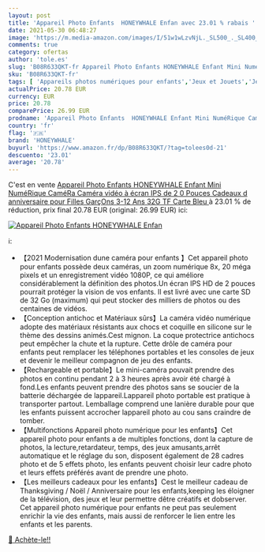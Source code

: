 ```yaml
---
layout: post
title: 'Appareil Photo Enfants  HONEYWHALE Enfan avec 23.01 % rabais '
date: 2021-05-30 06:48:27
image: 'https://m.media-amazon.com/images/I/51w1wLzvNjL._SL500_._SL400_.jpg'
comments: true
category: ofertas
author: 'tole.es'
slug: 'B08R633QKT-fr Appareil Photo Enfants HONEYWHALE Enfant Mini NuméRique...'
sku: 'B08R633QKT-fr'
tags: [ 'Appareils photos numériques pour enfants','Jeux et Jouets','Jeux et jouets','Jeux et jouets électroniques','honeywhale', ]
actualPrice: 20.78 EUR
currency: EUR
price: 20.78
comparePrice: 26.99 EUR
prodname: 'Appareil Photo Enfants  HONEYWHALE Enfant Mini NuméRique CaméRa Caméra vidéo à écran IPS de 2 0 Pouces Cadeaux d anniversaire pour Filles GarçOns 3-12 Ans  32G TF Carte  Bleu '
country: 'fr'
flag: '🇫🇷'
brand: 'HONEYWHALE'
buyurl: 'https://www.amazon.fr/dp/B08R633QKT/?tag=tolees0d-21'
descuento: '23.01'
average: '20.78'
---
```


C'est en vente [Appareil Photo Enfants  HONEYWHALE Enfant Mini NuméRique CaméRa Caméra vidéo à écran IPS de 2 0 Pouces Cadeaux d anniversaire pour Filles GarçOns 3-12 Ans  32G TF Carte  Bleu ](https://www.amazon.fr/dp/B08R633QKT/?tag=tolees0d-21)  à  23.01 % de réduction, prix final  20.78 EUR (original: 26.99 EUR) ici:

[![Appareil Photo Enfants  HONEYWHALE Enfan](https://m.media-amazon.com/images/I/51w1wLzvNjL._SL500_._SL400_.jpg)](https://www.amazon.fr/dp/B08R633QKT/?tag=tolees0d-21)

ℹ️:

- 【2021 Modernisation dune caméra pour enfants 】Cet appareil photo pour enfants possède deux caméras, un zoom numérique 8x, 20 méga pixels et un enregistrement vidéo 1080P, ce qui améliore considérablement la définition des photos.Un écran IPS HD de 2 pouces pourrait protéger la vision de vos enfants. Il est livré avec une carte SD de 32 Go (maximum) qui peut stocker des milliers de photos ou des centaines de vidéos.
- 【Conception antichoc et Matériaux sûrs】La caméra vidéo numérique adopte des matériaux résistants aux chocs et coquille en silicone sur le thème des dessins animés.Cest mignon. La coque protectrice antichocs peut empêcher la chute et la rupture. Cette drôle de caméra pour enfants peut remplacer les téléphones portables et les consoles de jeux et devenir le meilleur compagnon de jeu des enfants.
- 【Rechargeable et portable】Le mini-caméra pouvait prendre des photos en continu pendant 2 à 3 heures après avoir été chargé à fond.Les enfants peuvent prendre des photos sans se soucier de la batterie déchargée de lappareil.Lappareil photo portable est pratique à transporter partout. Lemballage comprend une lanière durable pour que les enfants puissent accrocher lappareil photo au cou sans craindre de tomber.
- 【Multifonctions Appareil photo numérique pour les enfants】Cet appareil photo pour enfants a de multiples fonctions, dont la capture de photos, la lecture,retardateur, temps, des jeux amusants,arrêt automatique et le réglage du son, disposent également de 28 cadres photo et de 5 effets photo, les enfants peuvent choisir leur cadre photo et leurs effets préférés avant de prendre une photo.
- 【Les meilleurs cadeaux pour les enfants】Cest le meilleur cadeau de Thanksgiving / Noël / Anniversaire pour les enfants,keeping les éloigner de la télévision, des jeux et leur permettre dêtre créatifs et dobserver. Cet appareil photo numérique pour enfants ne peut pas seulement enrichir la vie des enfants, mais aussi de renforcer le lien entre les enfants et les parents.

[🛒 Achète-le!!](https://www.amazon.fr/dp/B08R633QKT/?tag=tolees0d-21)
